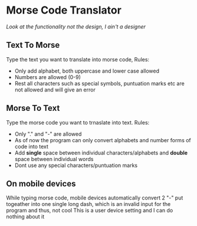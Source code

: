 # Morse Code Translator 
*Look at the functionality not the design, I ain't a designer*

## Text To Morse
Type the text you want to translate into morse code,
Rules:
 - Only add alphabet, both uppercase and lower case allowed
 - Numbers are allowed (0-9)
 - Rest all characters such as special symbols, puntuation marks etc are not allowed and will give an error

## Morse To Text
Type the morse code you want to trnaslate into text.
Rules:
 - Only "." and  "-" are allowed
 - As of now the program can only convert alphabets and number forms of code into text
 - Add __single__ space between individual characters/alphabets and __double__ space between individual words
 - Dont use any special characters/puntuation marks


## On mobile devices
While typing morse code, mobile devices automatically convert 2 "-" put togeather into one single long dash, which is an invalid input for the program and thus, not cool
This is a user device setting and I can do nothing about it